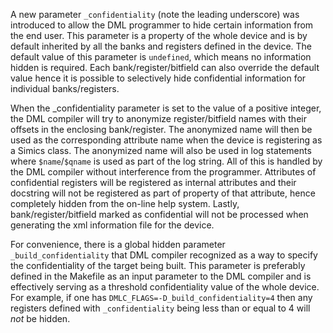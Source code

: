 <!--
  © 2021-2022 Intel Corporation
  SPDX-License-Identifier: MPL-2.0
-->

A new parameter `_confidentiality` (note the leading underscore) was
introduced to allow the DML programmer to hide certain information
from the end user. This parameter is a property of the whole device
and is by default inherited by all the banks and registers defined in
the device. The default value of this parameter is `undefined`, which
means no information hidden is required. Each bank/register/bitfield
can also override the default value hence it is possible to
selectively hide confidential information for individual
banks/registers.

When the _confidentiality parameter is set to the value of a positive
integer, the DML compiler will try to anonymize register/bitfield
names with their offsets in the enclosing bank/register. The
anonymized name will then be used as the corresponding attribute name
when the device is registering as a Simics class. The anonymized name
will also be used in log statements where `$name`/`$qname` is used as part
of the log string. All of this is handled by the DML compiler without
interference from the programmer. Attributes of confidential registers
will be registered as internal attributes and their docstring will not
be registered as part of property of that attribute, hence completely
hidden from the on-line help system. Lastly, bank/register/bitfield
marked as confidential will not be processed when generating the xml
information file for the device.

For convenience, there is a global hidden parameter
`_build_confidentiality` that DML compiler recognized as a way to
specify the confidentiality of the target being built. This parameter
is preferably defined in the Makefile as an input parameter to the DML
compiler and is effectively serving as a threshold confidentiality
value of the whole device. For example, if one has
`DMLC_FLAGS=-D_build_confidentiality=4` then any registers defined
with `_confidentiality` being less than or equal to 4 will *not* be
hidden.
